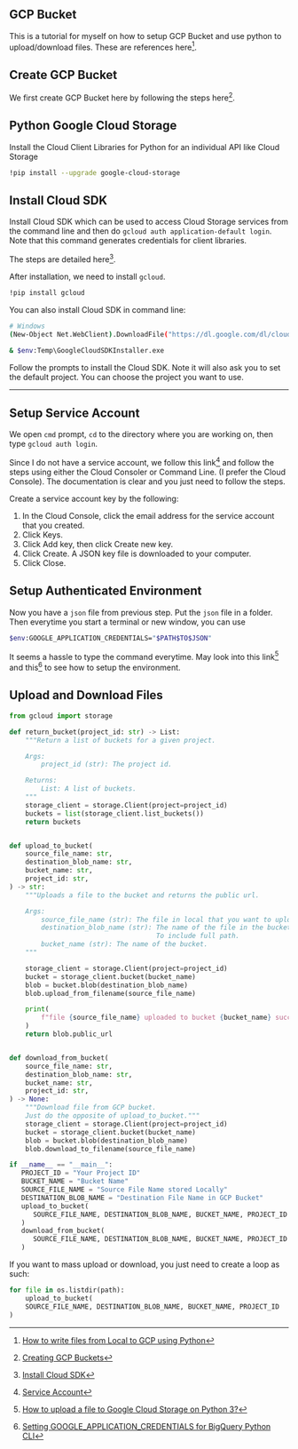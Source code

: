 ## GCP Bucket 

This is a tutorial for myself on how to setup GCP Bucket and use python to upload/download files. These are references here[^stackoverflow].

## Create GCP Bucket

We first create GCP Bucket here by following the steps here[^GCP Bucket].

## Python Google Cloud Storage

Install the Cloud Client Libraries for Python for an individual API like Cloud Storage
```bash
!pip install --upgrade google-cloud-storage
```

## Install Cloud SDK

Install Cloud SDK which can be used to access Cloud Storage services from the command line and then do `gcloud auth application-default login`. Note that this command generates credentials for client libraries. 

The steps are detailed here[^install Cloud SDK].

After installation, we need to install `gcloud`.
```bash
!pip install gcloud
```

You can also install Cloud SDK in command line:

```bash
# Windows
(New-Object Net.WebClient).DownloadFile("https://dl.google.com/dl/cloudsdk/channels/rapid/GoogleCloudSDKInstaller.exe", "$env:Temp\GoogleCloudSDKInstaller.exe")

& $env:Temp\GoogleCloudSDKInstaller.exe
```

Follow the prompts to install the Cloud SDK. Note it will also ask you to set the default project. You can choose the project you want to use.

---

## Setup Service Account

We open `cmd` prompt, `cd` to the directory where you are working on, then type `gcloud auth login`.

Since I do not have a service account, we follow this link[^service account] and follow the steps using either the Cloud Consoler or Command Line. (I prefer the Cloud Console). The documentation is clear and you just need to follow the steps.

Create a service account key by the following:
1. In the Cloud Console, click the email address for the service account that you created.
2. Click Keys.
3. Click Add key, then click Create new key.
4. Click Create. A JSON key file is downloaded to your computer.
5. Click Close.

## Setup Authenticated Environment

Now you have a `json` file from previous step. Put the `json` file in a folder. Then everytime you start a terminal or new window, you can use 

```bash
$env:GOOGLE_APPLICATION_CREDENTIALS="$PATH$TO$JSON"
```

It seems a hassle to type the command everytime. May look into this link[^GCP python] and this[^GCP python CLI] to see how to setup the environment.

## Upload and Download Files

```python
from gcloud import storage

def return_bucket(project_id: str) -> List:
    """Return a list of buckets for a given project.

    Args:
        project_id (str): The project id.

    Returns:
        List: A list of buckets.
    """
    storage_client = storage.Client(project=project_id)
    buckets = list(storage_client.list_buckets())
    return buckets


def upload_to_bucket(
    source_file_name: str,
    destination_blob_name: str,
    bucket_name: str,
    project_id: str,
) -> str:
    """Uploads a file to the bucket and returns the public url.

    Args:
        source_file_name (str): The file in local that you want to upload.
        destination_blob_name (str): The name of the file in the bucket.
                                     To include full path.
        bucket_name (str): The name of the bucket.
    """

    storage_client = storage.Client(project=project_id)
    bucket = storage_client.bucket(bucket_name)
    blob = bucket.blob(destination_blob_name)
    blob.upload_from_filename(source_file_name)

    print(
        f"file {source_file_name} uploaded to bucket {bucket_name} successfully!"
    )
    return blob.public_url


def download_from_bucket(
    source_file_name: str,
    destination_blob_name: str,
    bucket_name: str,
    project_id: str,
) -> None:
    """Download file from GCP bucket.
    Just do the opposite of upload_to_bucket."""
    storage_client = storage.Client(project=project_id)
    bucket = storage_client.bucket(bucket_name)
    blob = bucket.blob(destination_blob_name)
    blob.download_to_filename(source_file_name)

if __name__ == "__main__":
   PROJECT_ID = "Your Project ID"
   BUCKET_NAME = "Bucket Name"
   SOURCE_FILE_NAME = "Source File Name stored Locally"
   DESTINATION_BLOB_NAME = "Destination File Name in GCP Bucket"
   upload_to_bucket(
      SOURCE_FILE_NAME, DESTINATION_BLOB_NAME, BUCKET_NAME, PROJECT_ID
   )
   download_from_bucket(
      SOURCE_FILE_NAME, DESTINATION_BLOB_NAME, BUCKET_NAME, PROJECT_ID
   )
```

If you want to mass upload or download, you just need to create a loop as such:

```python
for file in os.listdir(path):
    upload_to_bucket(
    SOURCE_FILE_NAME, DESTINATION_BLOB_NAME, BUCKET_NAME, PROJECT_ID
)
```

[^GCP Bucket]: [Creating GCP Buckets](https://cloud.google.com/storage/docs/creating-buckets)
[^stackoverflow]: [How to write files from Local to GCP using Python](https://stackoverflow.com/questions/69959969/how-to-write-files-from-local-to-gcp-using-python)
[^install Cloud SDK]: [Install Cloud SDK](https://cloud.google.com/sdk/docs/quickstart)
[^service account]: [Service Account](https://cloud.google.com/docs/authentication/getting-started#command-line)
[^GCP python]: [How to upload a file to Google Cloud Storage on Python 3?](https://stackoverflow.com/questions/37003862/how-to-upload-a-file-to-google-cloud-storage-on-python-3)
[^GCP python CLI]: [Setting GOOGLE_APPLICATION_CREDENTIALS for BigQuery Python CLI](https://stackoverflow.com/questions/35159967/setting-google-application-credentials-for-bigquery-python-cli)